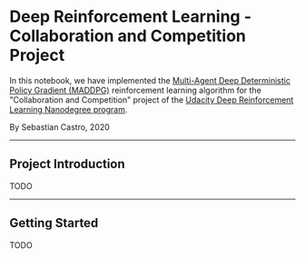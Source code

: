 # Deep Reinforcement Learning - Collaboration and Competition Project

In this notebook, we have implemented the [Multi-Agent Deep Deterministic Policy Gradient (MADDPG)](https://arxiv.org/abs/1706.02275) reinforcement learning algorithm for the "Collaboration and Competition" project of the [Udacity Deep Reinforcement Learning Nanodegree program](https://www.udacity.com/course/deep-reinforcement-learning-nanodegree--nd893).

By Sebastian Castro, 2020

---

## Project Introduction

TODO

---

## Getting Started

TODO